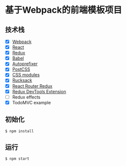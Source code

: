 
# 基于Webpack的前端模板项目

## 技术栈

- [x] [Webpack](https://webpack.github.io)
- [x] [React](https://facebook.github.io/react/)
- [x] [Redux](https://github.com/rackt/redux)
- [x] [Babel](https://babeljs.io/)
- [x] [Autoprefixer](https://github.com/postcss/autoprefixer)
- [x] [PostCSS](https://github.com/postcss/postcss)
- [x] [CSS modules](https://github.com/outpunk/postcss-modules)
- [x] [Rucksack](http://simplaio.github.io/rucksack/docs)
- [x] [React Router Redux](https://github.com/rackt/react-router-redux)
- [x] [Redux DevTools Extension](https://github.com/zalmoxisus/redux-devtools-extension)
- [ ] Redux effects
- [x] TodoMVC example

## 初始化

```
$ npm install
```

## 运行

```
$ npm start
```
